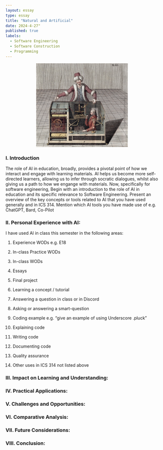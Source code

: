 ```yaml
---
layout: essay
type: essay
title: "Natural and Artificial"
date: 2024-4-27"
published: true
labels:
  - Software Engineering
  - Software Construction
  - Programming
---
```


<div style="text-align: center;">
    <img src="../img/natural-and-artificial/mechanical-turk.jpeg" alt="Design Patterns for Engineering" style="width:60%; height:30%;">
</div>

### I. Introduction

The role of AI in education, broadly, provides a pivotal point of how we interact and engage with learning materials. AI helps us become more self-directed learners, allowing us to infer through socratic dialogues, whilst also giving us a path to how we engange with materials. Now, specifically for software engineering,
Begin with an introduction to the role of AI in education and its specific relevance to Software Engineering. Present an overview of the key concepts or tools related to AI that you have used generally and in ICS 314. Mention which AI tools you have made use of e.g. ChatGPT, Bard, Co-Pilot


### II. Personal Experience with AI:
I have used AI in class this semester in the following areas:

  1. Experience WODs e.g. E18

  2. In-class Practice WODs

  3. In-class WODs

  4. Essays

  5. Final project

  6. Learning a concept / tutorial

  7. Answering a question in class or in Discord

  8. Asking or answering a smart-question

  9. Coding example e.g. “give an example of using Underscore .pluck”

  10. Explaining code

  11. Writing code

  12. Documenting code

  13. Quality assurance

  14. Other uses in ICS 314 not listed above


### III. Impact on Learning and Understanding:


### IV. Practical Applications:


### V. Challenges and Opportunities:


### VI. Comparative Analysis:


### VII. Future Considerations:


### VIII. Conclusion:
